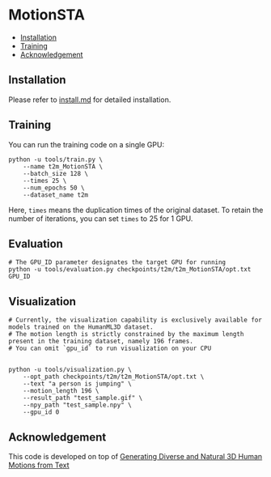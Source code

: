 # MotionSTA

<!-- TOC -->

- [Installation](#installation)
- [Training](#prepare-environment)
- [Acknowledgement](#acknowledgement)

<!-- TOC -->

## Installation

Please refer to [install.md](install.md) for detailed installation.

## Training

You can run the training code on a single GPU:

```shell
python -u tools/train.py \
    --name t2m_MotionSTA \
    --batch_size 128 \
    --times 25 \
    --num_epochs 50 \
    --dataset_name t2m
```

Here, `times` means the duplication times of the original dataset. To retain the number of iterations, you can set `times` to 25 for 1 GPU.

## Evaluation

```shell
# The GPU_ID parameter designates the target GPU for running
python -u tools/evaluation.py checkpoints/t2m/t2m_MotionSTA/opt.txt GPU_ID

```

## Visualization

```shell
# Currently, the visualization capability is exclusively available for models trained on the HumanML3D dataset.
# The motion length is strictly constrained by the maximum length present in the training dataset, namely 196 frames.
# You can omit `gpu_id` to run visualization on your CPU


python -u tools/visualization.py \
    --opt_path checkpoints/t2m/t2m_MotionSTA/opt.txt \
    --text "a person is jumping" \
    --motion_length 196 \
    --result_path "test_sample.gif" \
    --npy_path "test_sample.npy" \
    --gpu_id 0
```

## Acknowledgement

This code is developed on top of [Generating Diverse and Natural 3D Human Motions from Text](https://github.com/EricGuo5513/text-to-motion)